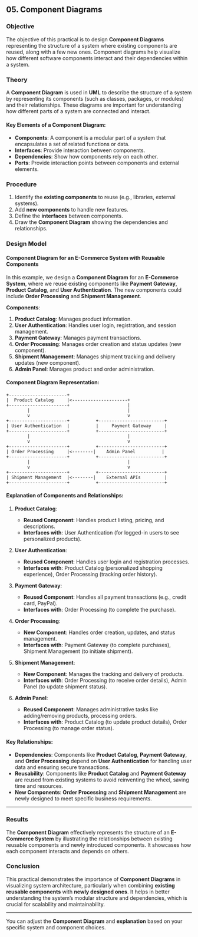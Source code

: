 ## **05. Component Diagrams**

### **Objective**
The objective of this practical is to design **Component Diagrams** representing the structure of a system where existing components are reused, along with a few new ones. Component diagrams help visualize how different software components interact and their dependencies within a system.

### **Theory**
A **Component Diagram** is used in **UML** to describe the structure of a system by representing its components (such as classes, packages, or modules) and their relationships. These diagrams are important for understanding how different parts of a system are connected and interact.

#### **Key Elements of a Component Diagram**:
- **Components**: A component is a modular part of a system that encapsulates a set of related functions or data.
- **Interfaces**: Provide interaction between components.
- **Dependencies**: Show how components rely on each other.
- **Ports**: Provide interaction points between components and external elements.

### **Procedure**
1. Identify the **existing components** to reuse (e.g., libraries, external systems).
2. Add **new components** to handle new features.
3. Define the **interfaces** between components.
4. Draw the **Component Diagram** showing the dependencies and relationships.

### **Design Model**

#### **Component Diagram for an E-Commerce System with Reusable Components**

In this example, we design a **Component Diagram** for an **E-Commerce System**, where we reuse existing components like **Payment Gateway**, **Product Catalog**, and **User Authentication**. The new components could include **Order Processing** and **Shipment Management**.

**Components**:
1. **Product Catalog**: Manages product information.
2. **User Authentication**: Handles user login, registration, and session management.
3. **Payment Gateway**: Manages payment transactions.
4. **Order Processing**: Manages order creation and status updates (new component).
5. **Shipment Management**: Manages shipment tracking and delivery updates (new component).
6. **Admin Panel**: Manages product and order administration.

#### **Component Diagram Representation**:

```
+----------------------+
|  Product Catalog     |<---------------------+
+----------------------+                      |
        |                                     |
        v                                     v
+----------------------+          +-------------------------+
| User Authentication  |          |     Payment Gateway     |
+----------------------+          +-------------------------+
        |                                     |
        v                                     v
+----------------------+          +-------------------------+
| Order Processing     |<--------|    Admin Panel          |
+----------------------+          +-------------------------+
        |                                     |
        v                                     v
+----------------------+          +-------------------------+
| Shipment Management  |<--------|    External APIs         |
+----------------------+          +-------------------------+
```

#### **Explanation of Components and Relationships**:

1. **Product Catalog**:
   - **Reused Component**: Handles product listing, pricing, and descriptions.
   - **Interfaces with**: User Authentication (for logged-in users to see personalized products).

2. **User Authentication**:
   - **Reused Component**: Handles user login and registration processes.
   - **Interfaces with**: Product Catalog (personalized shopping experience), Order Processing (tracking order history).

3. **Payment Gateway**:
   - **Reused Component**: Handles all payment transactions (e.g., credit card, PayPal).
   - **Interfaces with**: Order Processing (to complete the purchase).

4. **Order Processing**:
   - **New Component**: Handles order creation, updates, and status management.
   - **Interfaces with**: Payment Gateway (to complete purchases), Shipment Management (to initiate shipment).

5. **Shipment Management**:
   - **New Component**: Manages the tracking and delivery of products.
   - **Interfaces with**: Order Processing (to receive order details), Admin Panel (to update shipment status).

6. **Admin Panel**:
   - **Reused Component**: Manages administrative tasks like adding/removing products, processing orders.
   - **Interfaces with**: Product Catalog (to update product details), Order Processing (to manage order status).

#### **Key Relationships**:
- **Dependencies**: Components like **Product Catalog**, **Payment Gateway**, and **Order Processing** depend on **User Authentication** for handling user data and ensuring secure transactions.
- **Reusability**: Components like **Product Catalog** and **Payment Gateway** are reused from existing systems to avoid reinventing the wheel, saving time and resources.
- **New Components**: **Order Processing** and **Shipment Management** are newly designed to meet specific business requirements.

---

### **Results**
The **Component Diagram** effectively represents the structure of an **E-Commerce System** by illustrating the relationships between existing reusable components and newly introduced components. It showcases how each component interacts and depends on others.

### **Conclusion**
This practical demonstrates the importance of **Component Diagrams** in visualizing system architecture, particularly when combining **existing reusable components** with **newly designed ones**. It helps in better understanding the system’s modular structure and dependencies, which is crucial for scalability and maintainability.

---

You can adjust the **Component Diagram** and **explanation** based on your specific system and component choices.